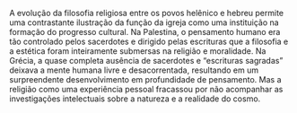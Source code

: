 ﻿A evolução da filosofia religiosa entre os povos helênico e hebreu permite uma contrastante ilustração da função da igreja como uma instituição na formação do progresso cultural. Na Palestina, o pensamento humano era tão controlado pelos sacerdotes e dirigido pelas escrituras que a filosofia e a estética foram inteiramente submersas na religião e moralidade. Na Grécia, a quase completa ausência de sacerdotes e “escrituras sagradas” deixava a mente humana livre e desacorrentada, resultando em um surpreendente desenvolvimento em profundidade de pensamento. Mas a religião como uma experiência pessoal fracassou por não acompanhar as investigações intelectuais sobre a natureza e a realidade do cosmo.